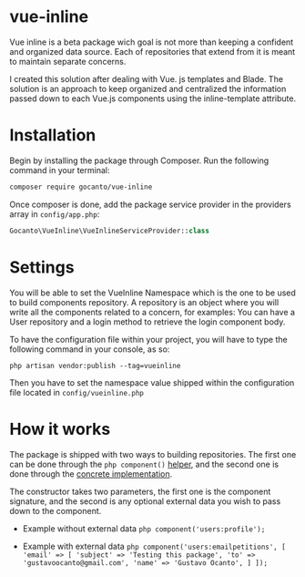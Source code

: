 # vue-inline

Vue inline is a beta package wich goal is not more than keeping a confident and organized data source. Each of repositories that extend from it is meant to maintain separate concerns.

I created this solution after dealing with Vue. js templates and Blade. The solution is an approach to keep organized and centralized the information passed down to each Vue.js components using the inline-template attribute.



# Installation

Begin by installing the package through Composer. Run the following command in your terminal:

```bash
composer require gocanto/vue-inline
```

Once composer is done, add the package service provider in the providers array in `config/app.php`:

```php
Gocanto\VueInline\VueInlineServiceProvider::class
```



# Settings

You will be able to set the VueInline Namespace which is the one to be used to build components repository. A repository is an object where you will write all the components related to a concern, for examples: You can have a User repository and a login method to retrieve the login component body.

To have the configuration file within your project, you will have to type the following command in your console, as so: 

```
php artisan vendor:publish --tag=vueinline
```

Then you have to set the namespace value shipped within the configuration file located in ```config/vueinline.php```



# How it works

The package is shipped with two ways to building repositories. The first one can be done through the ```php component()``` <a href="https://github.com/gocanto/vue-inline/blob/master/tests/VueInlineTest.php#L20" _target="blank">helper</a>, and the second one is done through the <a href="https://github.com/gocanto/vue-inline/blob/master/tests/VueInlineTest.php#L53">concrete implementation</a>.

The constructor takes two parameters, the first one is the component signature, and the second is any optional external data you wish to pass down to the component. 

* Example without external data ```php component('users:profile');```

* Example with external data ```php component('users:emailpetitions', [
    'email' => [
        'subject' => 'Testing this package',
        'to' => 'gustavoocanto@gmail.com',
        'name' => 'Gustavo Ocanto',
    ]
]);```















